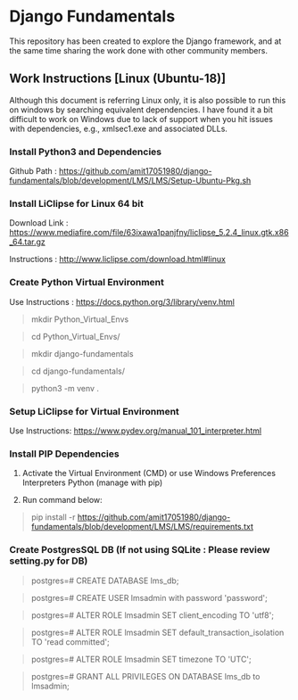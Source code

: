 Django Fundamentals
===================

This repository has been created to explore the Django framework, and at the
same time sharing the work done with other community members.

Work Instructions [Linux (Ubuntu-18)]
-------------------------------------

Although this document is referring Linux only, it is also possible to run this
on windows by searching equivalent dependencies. I have found it a bit difficult
to work on Windows due to lack of support when you hit issues with dependencies,
e.g., xmlsec1.exe and associated DLLs.

### Install Python3 and Dependencies 

Github Path :
<https://github.com/amit17051980/django-fundamentals/blob/development/LMS/LMS/Setup-Ubuntu-Pkg.sh>

### Install LiClipse for Linux 64 bit

Download Link :
<https://www.mediafire.com/file/63ixawa1panjfny/liclipse_5.2.4_linux.gtk.x86_64.tar.gz>

Instructions : <http://www.liclipse.com/download.html#linux>

### Create Python Virtual Environment

Use Instructions : <https://docs.python.org/3/library/venv.html>

>   mkdir Python_Virtual_Envs

>   cd Python_Virtual_Envs/

>   mkdir django-fundamentals

>   cd django-fundamentals/

>   python3 -m venv .

### Setup LiClipse for Virtual Environment

Use Instructions: <https://www.pydev.org/manual_101_interpreter.html>

### Install PIP Dependencies

1.  Activate the Virtual Environment (CMD) or use Windows Preferences
    Interpreters Python (manage with pip)

2.  Run command below:

>   pip install -r <https://github.com/amit17051980/django-fundamentals/blob/development/LMS/LMS/requirements.txt>

### Create PostgresSQL DB (If not using SQLite : Please review setting.py for DB)

>   postgres=# CREATE DATABASE lms_db;

>   postgres=# CREATE USER lmsadmin with password 'password';

>   postgres=# ALTER ROLE lmsadmin SET client_encoding TO 'utf8';

>   postgres=# ALTER ROLE lmsadmin SET default_transaction_isolation TO 'read committed';

>   postgres=# ALTER ROLE lmsadmin SET timezone TO 'UTC';

>   postgres=# GRANT ALL PRIVILEGES ON DATABASE lms_db to lmsadmin;
